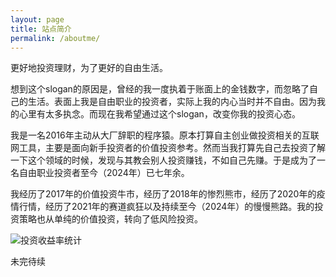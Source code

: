 ```yaml
---
layout: page
title: 站点简介
permalink: /aboutme/
---
```


更好地投资理财，为了更好的自由生活。

想到这个slogan的原因是，曾经的我一度执着于账面上的金钱数字，而忽略了自己的生活。表面上我是自由职业的投资者，实际上我的内心当时并不自由。因为我的心里有太多执念。而现在我希望通过这个slogan，改变你我的投资心态。

我是一名2016年主动从大厂辞职的程序猿。原本打算自主创业做投资相关的互联网工具，主要是面向新手投资者的价值投资参考。然而当我打算先自己去投资了解一下这个领域的时候，发现与其教会别人投资赚钱，不如自己先赚。于是成为了一名自由职业投资者至今（2024年）已七年余。

我经历了2017年的价值投资牛市，经历了2018年的惨烈熊市，经历了2020年的疫情行情，经历了2021年的赛道疯狂以及持续至今（2024年）的慢慢熊路。我的投资策略也从单纯的价值投资，转向了低风险投资。

![投资收益率统计]({{site.url}}/imgs/投资收益统计.png)

未完待续

